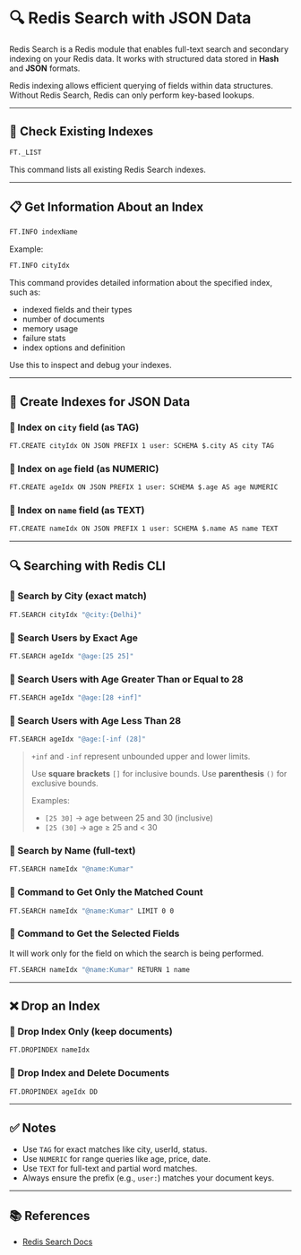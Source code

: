 # 🔍 Redis Search with JSON Data
Redis Search is a Redis module that enables full-text search and secondary indexing on your Redis data. It works with structured data stored in **Hash** and **JSON** formats.

Redis indexing allows efficient querying of fields within data structures. Without Redis Search, Redis can only perform key-based lookups.

---

## 📌 Check Existing Indexes

```bash
FT._LIST
```

This command lists all existing Redis Search indexes.

---

## 📋 Get Information About an Index

```bash
FT.INFO indexName
```

Example:

```bash
FT.INFO cityIdx
```

This command provides detailed information about the specified index, such as:

- indexed fields and their types
- number of documents
- memory usage
- failure stats
- index options and definition

Use this to inspect and debug your indexes.

---

## 📌 Create Indexes for JSON Data

### 🔹 Index on `city` field (as TAG)

```bash
FT.CREATE cityIdx ON JSON PREFIX 1 user: SCHEMA $.city AS city TAG
```

### 🔹 Index on `age` field (as NUMERIC)

```bash
FT.CREATE ageIdx ON JSON PREFIX 1 user: SCHEMA $.age AS age NUMERIC
```

### 🔹 Index on `name` field (as TEXT)

```bash
FT.CREATE nameIdx ON JSON PREFIX 1 user: SCHEMA $.name AS name TEXT
```

---

## 🔍 Searching with Redis CLI

### 🔸 Search by City (exact match)

```bash
FT.SEARCH cityIdx "@city:{Delhi}"
```

### 🔸 Search Users by Exact Age

```bash
FT.SEARCH ageIdx "@age:[25 25]"
```

### 🔸 Search Users with Age Greater Than or Equal to 28

```bash
FT.SEARCH ageIdx "@age:[28 +inf]"
```

### 🔸 Search Users with Age Less Than 28

```bash
FT.SEARCH ageIdx "@age:[-inf (28]"
```

> `+inf` and `-inf` represent unbounded upper and lower limits.
>
> Use **square brackets** `[]` for inclusive bounds.
> Use **parenthesis** `()` for exclusive bounds.
>
> Examples:
>
> - `[25 30]` → age between 25 and 30 (inclusive)
> - `[25 (30]` → age ≥ 25 and < 30

### 🔸 Search by Name (full-text)

```bash
FT.SEARCH nameIdx "@name:Kumar"
```

### 🔸 Command to Get Only the Matched Count

```bash
FT.SEARCH nameIdx "@name:Kumar" LIMIT 0 0
```

### 🔸 Command to Get the Selected Fields

It will work only for the field on which the search is being performed.

```bash
FT.SEARCH nameIdx "@name:Kumar" RETURN 1 name
```

---

## ❌ Drop an Index

### 🔹 Drop Index Only (keep documents)

```bash
FT.DROPINDEX nameIdx
```

### 🔹 Drop Index and Delete Documents

```bash
FT.DROPINDEX ageIdx DD
```

---

## ✅ Notes

- Use `TAG` for exact matches like city, userId, status.
- Use `NUMERIC` for range queries like age, price, date.
- Use `TEXT` for full-text and partial word matches.
- Always ensure the prefix (e.g., `user:`) matches your document keys.

---

## 📚 References

- [Redis Search Docs](https://redis.io/docs/stack/search/)
